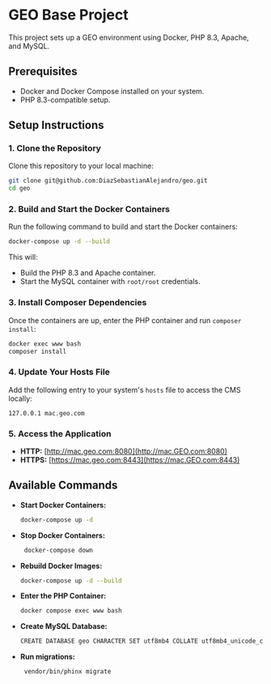 # GEO Base Project

This project sets up a GEO environment using Docker, PHP 8.3, Apache, and MySQL.

## Prerequisites

- Docker and Docker Compose installed on your system.
- PHP 8.3-compatible setup.

## Setup Instructions

### 1. Clone the Repository

Clone this repository to your local machine:

```bash
git clone git@github.com:DiazSebastianAlejandro/geo.git
cd geo
```

### 2. Build and Start the Docker Containers

Run the following command to build and start the Docker containers:

```bash
docker-compose up -d --build
```

This will:
- Build the PHP 8.3 and Apache container.
- Start the MySQL container with `root/root` credentials.

### 3. Install Composer Dependencies

Once the containers are up, enter the PHP container and run `composer install`:

```bash
docker exec www bash
composer install
```

### 4. Update Your Hosts File

Add the following entry to your system's `hosts` file to access the CMS locally:

```text
127.0.0.1 mac.geo.com
```

### 5. Access the Application

- **HTTP:** [http://mac.geo.com:8080](http://mac.GEO.com:8080)
- **HTTPS:** [https://mac.geo.com:8443](https://mac.GEO.com:8443)

## Available Commands

- **Start Docker Containers:**
  ```bash
  docker-compose up -d
  ```

- **Stop Docker Containers:**
  ```bash
   docker-compose down
  ```

- **Rebuild Docker Images:**
  ```bash
  docker-compose up -d --build
  ```
  
- **Enter the PHP Container:**
  ```bash
  docker compose exec www bash
    ```
  
- **Create MySQL Database:**
  ```bash
  CREATE DATABASE geo CHARACTER SET utf8mb4 COLLATE utf8mb4_unicode_ci;
    ```
 
- **Run migrations:**
  ```bash
   vendor/bin/phinx migrate
  ```
